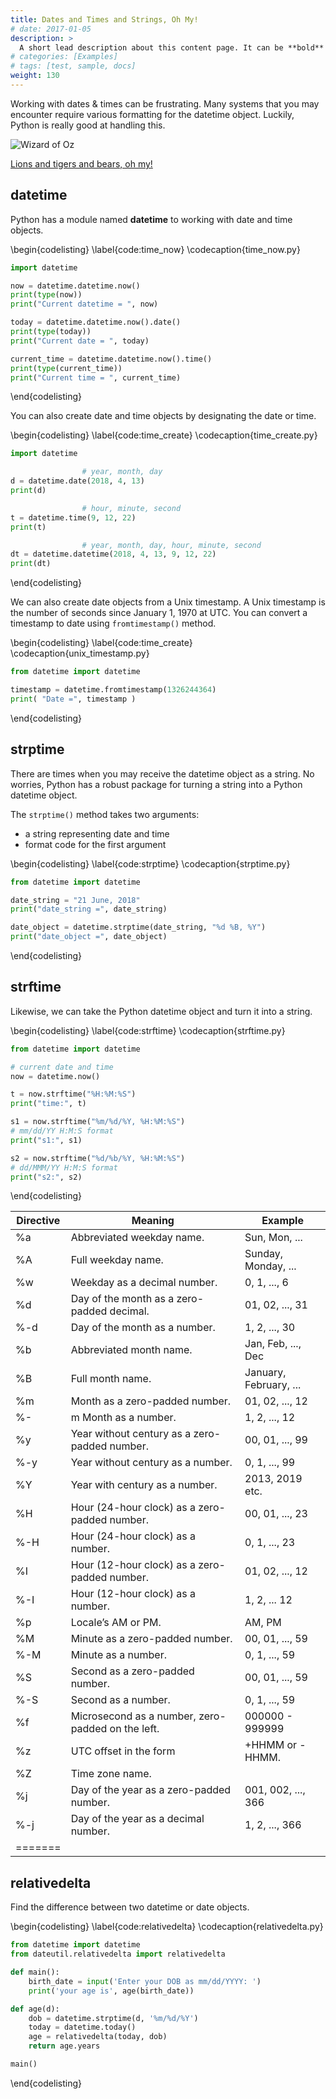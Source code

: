 ```yaml
---
title: Dates and Times and Strings, Oh My!
# date: 2017-01-05
description: >
  A short lead description about this content page. It can be **bold** or _italic_ and can be split over multiple paragraphs.
# categories: [Examples]
# tags: [test, sample, docs]
weight: 130
---
```


Working with dates & times can be frustrating.  Many systems that you may encounter require various formatting for the datetime object.  Luckily, Python is really good at handling this.

![Wizard of Oz](images/oz.jpg)

[Lions and tigers and bears, oh my!](https://www.youtube.com/watch?v=-HrfbV16-FQ)

## datetime

Python has a module named **datetime** to working with date and time objects.

\begin{codelisting}
\label{code:time_now}
\codecaption{time\_now.py}
```python
import datetime

now = datetime.datetime.now()
print(type(now))
print("Current datetime = ", now)

today = datetime.datetime.now().date()
print(type(today))
print("Current date = ", today)

current_time = datetime.datetime.now().time()
print(type(current_time))
print("Current time = ", current_time)
```
\end{codelisting}

You can also create date and time objects by designating the date or time.

\begin{codelisting}
\label{code:time_create}
\codecaption{time\_create.py}
```python
import datetime

                # year, month, day
d = datetime.date(2018, 4, 13)
print(d)

                # hour, minute, second
t = datetime.time(9, 12, 22)
print(t)

                # year, month, day, hour, minute, second
dt = datetime.datetime(2018, 4, 13, 9, 12, 22)
print(dt)
```
\end{codelisting}

We can also create date objects from a Unix timestamp. A Unix timestamp is the number of seconds since January 1, 1970 at UTC. You can convert a timestamp to date using ```fromtimestamp()``` method.

\begin{codelisting}
\label{code:time_create}
\codecaption{unix\_timestamp.py}
```python
from datetime import datetime

timestamp = datetime.fromtimestamp(1326244364)
print( "Date =", timestamp )
```
\end{codelisting}


## strptime
There are times when you may receive the datetime object as a string.  No worries, Python has a robust package for turning a string into a Python datetime object.

The ```strptime()``` method takes two arguments:

- a string representing date and time
- format code for the first argument

\begin{codelisting}
\label{code:strptime}
\codecaption{strptime.py}
```python
from datetime import datetime

date_string = "21 June, 2018"
print("date_string =", date_string)

date_object = datetime.strptime(date_string, "%d %B, %Y")
print("date_object =", date_object)
```
\end{codelisting}


## strftime
Likewise, we can take the Python datetime object and turn it into a string.

\begin{codelisting}
\label{code:strftime}
\codecaption{strftime.py}
```python
from datetime import datetime

# current date and time
now = datetime.now()

t = now.strftime("%H:%M:%S")
print("time:", t)

s1 = now.strftime("%m/%d/%Y, %H:%M:%S")
# mm/dd/YY H:M:S format
print("s1:", s1)

s2 = now.strftime("%d/%b/%Y, %H:%M:%S")
# dd/MMM/YY H:M:S format
print("s2:", s2)
```
\end{codelisting}


|Directive	|Meaning	|Example|
|---------|---------|---------|
|%a	|Abbreviated weekday name.	|Sun, Mon, ...|
|%A	|Full weekday name.	|Sunday, Monday, ...|
|%w	|Weekday as a decimal number.|	0, 1, ..., 6|
|%d	|Day of the month as a zero-padded decimal.	|01, 02, ..., 31|
|%-d	|Day of the month as a number.	|1, 2, ..., 30|
|%b	|Abbreviated month name.	|Jan, Feb, ..., Dec|
|%B	|Full month name.	|January, February, ...|
|%m	|Month as a zero-padded number.	|01, 02, ..., 12|
|%-|m	Month as a number.	|1, 2, ..., 12|
|%y|	Year without century as a zero-padded number.	|00, 01, ..., 99|
|%-y|	Year without century as a number.	|0, 1, ..., 99|
|%Y	|Year with century as a number.	|2013, 2019 etc.|
|%H	|Hour (24-hour clock) as a zero-padded number.	|00, 01, ..., 23|
|%-H|	Hour (24-hour clock) as a number.	|0, 1, ..., 23|
|%I	|Hour (12-hour clock) as a zero-padded number.	|01, 02, ..., 12|
|%-I|	Hour (12-hour clock) as a number.	|1, 2, ... 12|
|%p	|Locale’s AM or PM.	|AM, PM|
|%M	|Minute as a zero-padded number.	|00, 01, ..., 59|
|%-M|	Minute as a number.	|0, 1, ..., 59|
|%S	|Second as a zero-padded number.	|00, 01, ..., 59|
|%-S|	Second as a number.	|0, 1, ..., 59|
|%f	|Microsecond as a number, zero-padded on the left.	|000000 - 999999|
|%z	|UTC offset in the form |+HHMM or -HHMM.	 |
|%Z	|Time zone name.	 | |
|%j	|Day of the year as a zero-padded number.	|001, 002, ..., 366|
|%-j|	Day of the year as a decimal number.	|1, 2, ..., 366|
|=======

## relativedelta
Find the difference between two datetime or date objects.

\begin{codelisting}
\label{code:relativedelta}
\codecaption{relativedelta.py}
```python
from datetime import datetime
from dateutil.relativedelta import relativedelta

def main():
    birth_date = input('Enter your DOB as mm/dd/YYYY: ')
    print('your age is', age(birth_date))

def age(d):
    dob = datetime.strptime(d, '%m/%d/%Y')
    today = datetime.today()
    age = relativedelta(today, dob)
    return age.years

main()
```
\end{codelisting}

